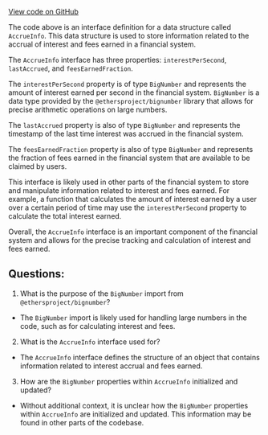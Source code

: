 [View code on GitHub](zoo-labs/zoo/blob/master/zdk/src/interfaces/AccrueInfo.ts)

The code above is an interface definition for a data structure called `AccrueInfo`. This data structure is used to store information related to the accrual of interest and fees earned in a financial system. 

The `AccrueInfo` interface has three properties: `interestPerSecond`, `lastAccrued`, and `feesEarnedFraction`. 

The `interestPerSecond` property is of type `BigNumber` and represents the amount of interest earned per second in the financial system. `BigNumber` is a data type provided by the `@ethersproject/bignumber` library that allows for precise arithmetic operations on large numbers. 

The `lastAccrued` property is also of type `BigNumber` and represents the timestamp of the last time interest was accrued in the financial system. 

The `feesEarnedFraction` property is also of type `BigNumber` and represents the fraction of fees earned in the financial system that are available to be claimed by users. 

This interface is likely used in other parts of the financial system to store and manipulate information related to interest and fees earned. For example, a function that calculates the amount of interest earned by a user over a certain period of time may use the `interestPerSecond` property to calculate the total interest earned. 

Overall, the `AccrueInfo` interface is an important component of the financial system and allows for the precise tracking and calculation of interest and fees earned.
## Questions: 
 1. What is the purpose of the `BigNumber` import from `@ethersproject/bignumber`?
- The `BigNumber` import is likely used for handling large numbers in the code, such as for calculating interest and fees.

2. What is the `AccrueInfo` interface used for?
- The `AccrueInfo` interface defines the structure of an object that contains information related to interest accrual and fees earned.

3. How are the `BigNumber` properties within `AccrueInfo` initialized and updated?
- Without additional context, it is unclear how the `BigNumber` properties within `AccrueInfo` are initialized and updated. This information may be found in other parts of the codebase.